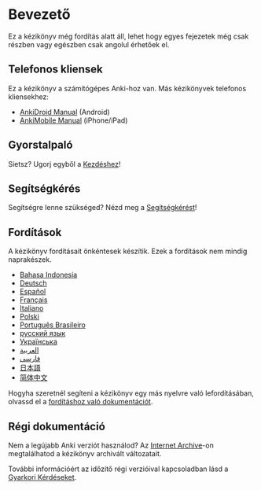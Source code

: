 # Bevezető

Ez a kézikönyv még fordítás alatt áll, lehet hogy egyes fejezetek még csak részben vagy egészben csak angolul érhetőek el.

## Telefonos kliensek
<a id="Mobile Clients"></a>

Ez a kézikönyv a számítógépes Anki-hoz van. Más kézikönyvek telefonos kliensekhez:

- [AnkiDroid Manual](https://docs.ankidroid.org/) (Android)
- [AnkiMobile Manual](https://docs.ankimobile.net/) (iPhone/iPad)

## Gyorstalpaló
<a id="Quickstart"></a>

Sietsz? Ugorj egyből a [Kezdéshez](getting-started.md)!

## Segítségkérés
<a id="Getting Help"></a>

Segítségre lenne szükséged? Nézd meg a [Segítségkérést](./getting-help.md)!

## Fordítások
<a id="Translations"></a>

A kézikönyv fordításait önkéntesek készítik. Ezek a 
fordítások nem mindig naprakészek.

- [Bahasa Indonesia](https://web.archive.org/web/20250228144632/https://apps.ankiweb.net/docs/manual.id.html)
- [Deutsch](https://web.archive.org/web/20240413080739/https://www.dennisproksch.de/anki)
- [Español](https://web.archive.org/web/20250130154657/https://apps.ankiweb.net/docs/manual.es.html)
- [Français](https://web.archive.org/web/20250209100830/https://apps.ankiweb.net/docs/manual.fr.html)
- [Italiano](https://web.archive.org/web/20160423223801/http://192.167.9.6/Anki_ITA/Manual_ITA.htm)
- [Polski](https://platynowy.github.io/anki-manual/)
- [Português Brasileiro](https://mizerablebr.github.io/anki-manual/)
- [русский язык](https://alexeygorelov.github.io/anki-manual-ru/)
- [Українська](https://astropsy999.github.io/anki-manual/)
- [العربية](https://abdnh.github.io/anki-manual/)
- [فارسى](https://web.archive.org/web/20250328102629/http://ankidroid.ir/anki.pdf)
- [日本語](http://wikiwiki.jp/rage2050/)
- [简体中文](https://open-spaced-repetition.github.io/anki-manual-zh-CN/)

Hogyha szeretnél segíteni a kézikönyv egy más nyelvre való lefordításában,
olvassd el a [fordításhoz való dokumentációt](https://translating.ankiweb.net/anki/manual.html).

## Régi dokumentáció
<a id="Legacy Documentation"></a>

Nem a legújabb Anki verziót használod? Az [Internet Archive](https://web.archive.org/web/20240829022941/https://docs.ankiweb.net/)-on megtalálhatod a kézikönyv archivált változatait.

További információért az időzítő régi verzióival kapcsoladban lásd a [Gyarkori Kérdéseket](https://faqs.ankiweb.net/the-anki-2.1-scheduler.html).

